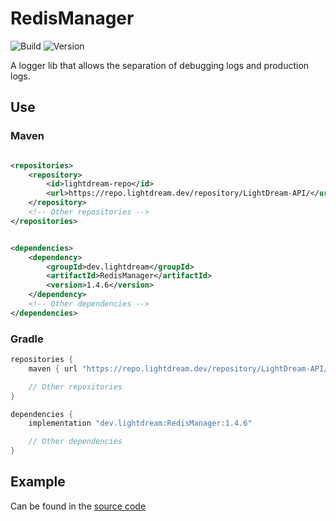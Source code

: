 # RedisManager

![Build](../../actions/workflows/build.yml/badge.svg)
![Version](https://img.shields.io/badge/Version-1.4.6-red.svg)

A logger lib that allows the separation of debugging logs and production logs.

## Use

### Maven

```xml

<repositories>
    <repository>
        <id>lightdream-repo</id>
        <url>https://repo.lightdream.dev/repository/LightDream-API/</url>
    </repository>
    <!-- Other repositories -->
</repositories>
```

```xml

<dependencies>
    <dependency>
        <groupId>dev.lightdream</groupId>
        <artifactId>RedisManager</artifactId>
        <version>1.4.6</version>
    </dependency>
    <!-- Other dependencies -->
</dependencies>
```

### Gradle

```groovy
repositories {
    maven { url "https://repo.lightdream.dev/repository/LightDream-API/" }

    // Other repositories
}

dependencies {
    implementation "dev.lightdream:RedisManager:1.4.6"

    // Other dependencies
}
```

## Example

Can be found in the [source code](/src/main/java/dev/lightdream/redismanager/example)
